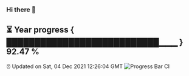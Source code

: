 ### Hi there 👋
⏳ Year progress { ███████████████████████████▁▁▁ } 92.47 %
---
⏰ Updated on Sat, 04 Dec 2021 12:26:04 GMT
![Progress Bar CI](https://github.com/liununu/liununu/workflows/Progress%20Bar%20CI/badge.svg)
